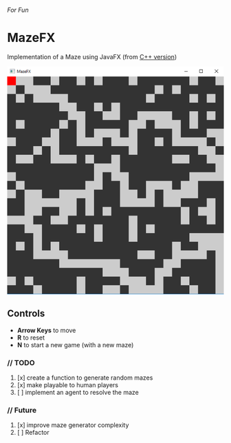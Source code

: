 *For Fun*

# MazeFX
Implementation of a Maze using JavaFX (from [C++ version](https://github.com/vitorOta/Maze))

![screenshot of the game](https://raw.githubusercontent.com/vitorOta/MazeFX/master/screenshot.PNG)

## Controls
- **Arrow Keys** to move
- **R** to reset
- **N** to start a new game (with a new maze)

### // TODO
1. [x] create a function to generate random mazes
2. [x] make playable to human players
3. [ ] implement an agent to resolve the maze 


### // Future
1. [x] improve maze generator complexity
2. [ ] Refactor
